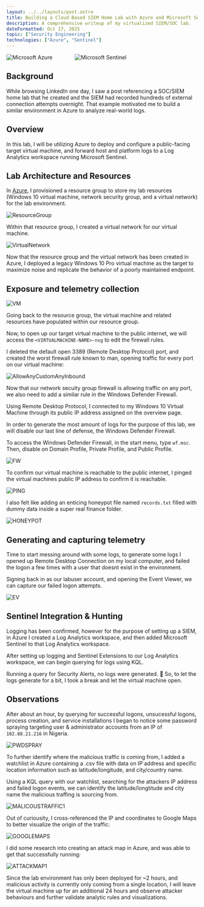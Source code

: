 ```yaml
---
layout: ../../layouts/post.astro
title: Building a Cloud-Based SIEM Home Lab with Azure and Microsoft Sentinel
description: A comprehensive writeup of my virtualized SIEM/SOC lab.
dateFormatted: Oct 17, 2025
topic: ["Security Engineering"]
technologies: ["Azure", "Sentinel"]
---
```

![Microsoft Azure](https://oxen.tech/wp-content/uploads/2020/09/microsoftazure-featured.png)
&nbsp;&nbsp;&nbsp;&nbsp;&nbsp;&nbsp;&nbsp;&nbsp;&nbsp;&nbsp;&nbsp;&nbsp;&nbsp;&nbsp;![Microsoft Sentinel](https://encrypted-tbn0.gstatic.com/images?q=tbn:ANd9GcQmy1XAX_N7bV8NfKvzKMOei1Mr6SFnsohTerTIIVymsn8fH-HPr-eZypPAzo8kzyVgv6Y&usqp=CAU)
## Background

While browsing LinkedIn one day, I saw a post referencing a SOC/SIEM home lab that he created and the SIEM had recorded hundreds of external connection attempts overnight. That example motivated me to build a similar environment in Azure to analyze real-world logs.

## Overview 

In this lab, I will be utilizing Azure to deploy and configure a public-facing target virtual machine, and forward host and platform logs to a Log Analytics workspace running Microsoft Sentinel.

## Lab Architecture and Resources

In [Azure](https://azure.microsoft.com/), I provisioned a resource group to store my lab resources (Windows 10 virtual machine, network security group, and a virtual network) for the lab environment.

![ResourceGroup](https://i.imgur.com/he8aqp5.png)

Within that resource group, I created a virtual network for our virtual machine.

![VirtualNetwork](https://i.imgur.com/mrn998P.png)

Now that the resource group and the virtual network has been created in Azure, I deployed a legacy Windows 10 Pro virtual machine as the target to maximize noise and replicate the behavior of a poorly maintained endpoint.

## Exposure and telemetry collection

![VM](https://i.imgur.com/EHE8f3N.png)

Going back to the resource group, the virtual machine and related resources have populated within our resource group.

Now, to open up our target virtual machine to the public internet, we will access the `<VIRTUALMACHINE-NAME>-nsg` to edit the firewall rules. 

I deleted the default open 3389 (Remote Desktop Protocol) port, and created the worst firewall rule known to man, opening traffic for every port on our virtual machine:

![AllowAnyCustomAnyInbound](https://i.imgur.com/BFnVuy8.png)

Now that our network secuity group firewall is allowing traffic on any port, we also need to add a similar rule in the Windows Defender Firewall.

Using Remote Desktop Protocol, I connected to my Windows 10 Virtual Machine through its public IP address assigned on the overview page.

In order to generate the most amount of logs for the purpose of this lab, we will disable our last line of defense, the Windows Defender Firewall.

To access the Windows Defender Firewall, in the start menu, type `wf.msc`. Then, disable on Domain Profile, Private Profile, and Public Profile.

![FW](https://i.imgur.com/TAv7glt.png)

To confirm our virtual machine is reachable to the public internet, I pinged the virtual machines public IP address to confirm it is reachable.

![PING](https://i.imgur.com/iPczcg5.png)

I also felt like adding an enticing honeypot file named `records.txt` filled with dummy data inside a super real finance folder.

![HONEYPOT](https://i.imgur.com/lK1BLvI.png)


## Generating and capturing telemetry

Time to start messing around with some logs, to generate some logs I opened up Remote Desktop Connection on my local computer, and failed the logon a few times with a user that doesnt exist in the environment.

Signing back in as our labuser account, and opening the Event Viewer, we can capture our failed logon attempts.

![EV](https://i.imgur.com/5dBhb2u.png)

## Sentinel Integration & Hunting

Logging has been confirmed, however for the purpose of setting up a SIEM, in Azure I created a Log Analytics workspace, and then added Microsoft Sentinel to that Log Analytics workspace.

After setting up logging and Sentinel Extensions to our Log Analytics workspace, we can begin querying for logs using KQL.

Running a query for Security Alerts, no logs were generated. 🥲 So, to let the logs generate for a bit, I took a break and let the virtual machine open.

## Observations

After about an hour, by querying for successful logons, unsucessful logons, process creation, and service installations I began to notice some password spraying targeting user & administrator accounts from an IP of `102.88.21.216` in Nigeria.

![PWDSPRAY](https://i.imgur.com/18jGssK.png)

To further identify where the malicious traffic is coming from, I added a watchlist in Azure containing a .csv file with data on IP address and specific location information such as latitude/longitude, and city/country name.

Using a KQL query with our watchlist, searching for the attackers IP address and failed logon events, we can identify the latitude/longtitude and city name the malicious traffing is sourcing from.

![MALICOUSTRAFFIC1](https://i.imgur.com/PsstGGq.png)

Out of curiousity, I cross-referenced the IP and coordinates to Google Maps to better visualize the origin of the traffic: 

![GOOGLEMAPS](https://i.imgur.com/KRQBqhF.jpeg)

I did some research into creating an attack map in Azure, and was able to get that successfully running:

![ATTACKMAP1](https://i.imgur.com/xZCZO6c.png)

Since the lab environment has only been deployed for ~2 hours, and malicious activity is currently only coming from a single location, I will leave the virtual machine up for an additional 24 hours and observe attacker behaviours and further validate analytic rules and visualizations.